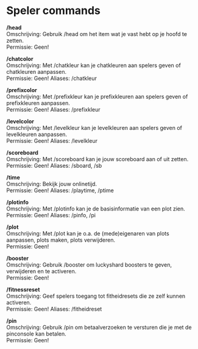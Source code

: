 # Speler commands

**/head**\
Omschrijving: Gebruik /head om het item wat je vast hebt op je hoofd te zetten.\
Permissie: Geen!

**/chatcolor**\
Omschrijving: Met /chatkleur kan je chatkleuren aan spelers geven of chatkleuren aanpassen.\
Permissie: Geen!
Aliases: /chatkleur

**/prefixcolor**\
Omschrijving: Met /prefixkleur kan je prefixkleuren aan spelers geven of prefixkleuren aanpassen.\
Permissie: Geen!
Aliases: /prefixkleur

**/levelcolor**\
Omschrijving: Met /levelkleur kan je levelkleuren aan spelers geven of levelkleuren aanpassen.\
Permissie: Geen!
Aliases: /levelkleur

**/scoreboard**\
Omschrijving: Met /scoreboard kan je jouw scoreboard aan of uit zetten.\
Permissie: Geen!
Aliases: /sboard, /sb

**/time**\
Omschrijving: Bekijk jouw onlinetijd.\
Permissie: Geen!
Aliases: /playtime, /ptime

**/plotinfo**\
Omschrijving: Met /plotinfo kan je de basisinformatie van een plot zien.\
Permissie: Geen!
Aliases: /pinfo, /pi

**/plot**\
Omschrijving: Met /plot kan je o.a. de (mede)eigenaren van plots aanpassen, plots maken, plots verwijderen.\
Permissie: Geen!

**/booster**\
Omschrijving: Gebruik /booster om luckyshard boosters te geven, verwijderen en te activeren.\
Permissie: Geen!

**/fitnessreset**\
Omschrijving: Geef spelers toegang tot fitheidresets die ze zelf kunnen activeren.\
Permissie: Geen!
Aliases: /fitheidreset

**/pin**\
Omschrijving: Gebruik /pin om betaalverzoeken te versturen die je met de pinconsole kan betalen.\
Permissie: Geen!
